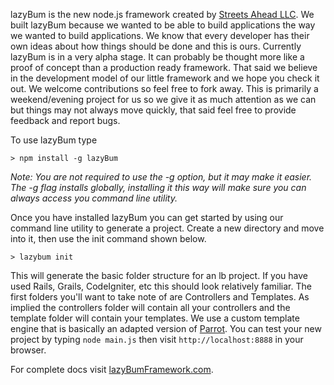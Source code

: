 lazyBum is the new node.js framework created by [Streets Ahead LLC](http://streetsaheadllc.com).  We built lazyBum because we wanted to be able to build applications the way we wanted to build applications.  We know that every developer has their own ideas about how things should be done and this is ours.  Currently lazyBum is in a very alpha stage.  It can probably be thought more like a proof of concept than a production ready framework.  That said we believe in the development model of our little framework and we hope you check it out.  We welcome contributions so feel free to fork away.  This is primarily a weekend/evening project for us so we give it as much attention as we can but things may not always move quickly, that said feel free to provide feedback and report bugs.

To use lazyBum type 
	
	> npm install -g lazyBum
	
_Note: You are not required to use the -g option, but it may make it easier.  The -g flag installs globally, installing it this way will make sure you can always access you command line utility._ 

Once you have installed lazyBum you can get started by using our command line utility to generate a project.  Create a new directory and move into it, then use the init command shown below.
	
	> lazybum init
	
This will generate the basic folder structure for an lb project.  If you have used Rails, Grails, CodeIgniter, etc this should look relatively familiar.  The first folders you'll want to take note of are Controllers and Templates.  As implied the controllers folder will contain all your controllers and the template folder will contain your templates.  We use a custom template engine that is basically an adapted version of [Parrot](http://comments.gmane.org/gmane.comp.lang.javascript.nodejs/11826).  You can test your new project by typing `node main.js` then visit `http://localhost:8888` in your browser.

For complete docs visit [lazyBumFramework.com](http://lazyBumFramework.com).